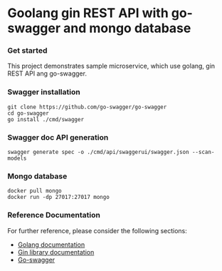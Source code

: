 # Goolang gin REST API with go-swagger and mongo database

### Get started

This project demonstrates sample microservice, which use golang, gin REST API ang go-swagger.


### Swagger installation

```
git clone https://github.com/go-swagger/go-swagger
cd go-swagger
go install ./cmd/swagger
```

### Swagger doc API generation

```
swagger generate spec -o ./cmd/api/swaggerui/swagger.json --scan-models
```

### Mongo database

```
docker pull mongo
docker run -dp 27017:27017 mongo
```

### Reference Documentation

For further reference, please consider the following sections:

* [Golang documentation](https://go.dev/doc/)
* [Gin library documentation](https://gin-gonic.com/)
* [Go-swagger](https://github.com/go-swagger/go-swagger/)
